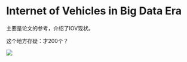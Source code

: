 # Internet of Vehicles in Big Data Era

主要是论文的参考，介绍了IOV现状。

这个地方存疑：才200个？

![](https://i.loli.net/2019/05/25/5ce8f6a559ab281446.png)